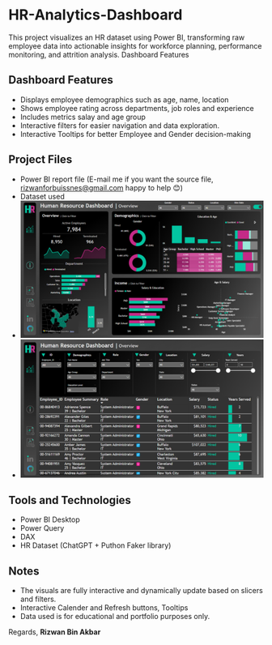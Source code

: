 # HR-Analytics-Dashboard
This project visualizes an HR dataset using Power BI, transforming raw employee data into actionable insights for workforce planning, performance monitoring, and attrition analysis.
Dashboard Features
## Dashboard Features

- Displays employee demographics such as age, name, location
- Shows employee rating across departments, job roles and experience
- Includes metrics salay and age group
- Interactive filters for easier navigation and data exploration.
- Interactive Tooltips for better Employee and Gender decision-making 

## Project Files

-  Power BI report file (E-mail me if you want the source file, rizwanforbuissnes@gmail.com happy to help 😊)
-  Dataset used
- ![DashBoard](docs/Summary%20Dashboard.png)
- ![Expense Tooltip](docs/Employee%20Dashboard.png)

## Tools and Technologies

- Power BI Desktop
- Power Query
- DAX
- HR Dataset (ChatGPT + Puthon Faker library)

## Notes

- The visuals are fully interactive and dynamically update based on slicers and filters.
- Interactive Calender and Refresh buttons, Tooltips
- Data used is for educational and portfolio purposes only.

Regards, **Rizwan Bin Akbar**

